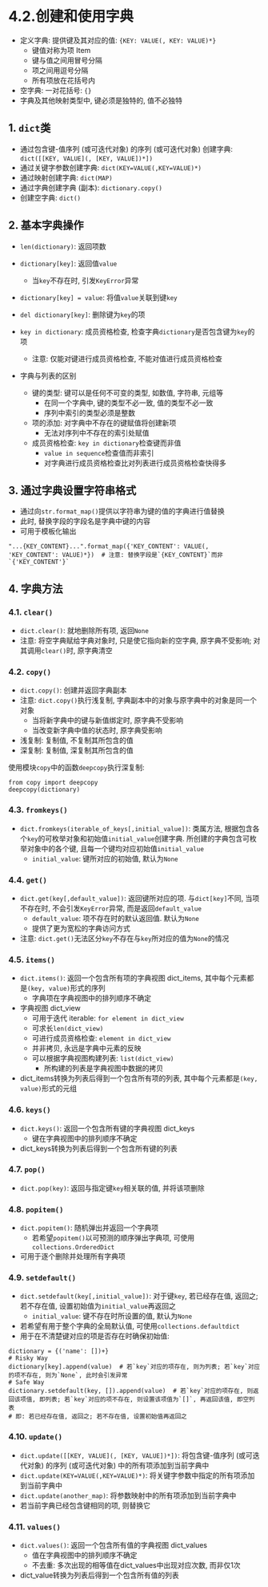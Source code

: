 # 4.2.创建和使用字典

- 定义字典: 提供键及其对应的值: `{KEY: VALUE(, KEY: VALUE)*}`
    - 键值对称为项 Item
    - 键与值之间用冒号分隔
    - 项之间用逗号分隔
    - 所有项放在花括号内
- 空字典: 一对花括号: `{}`
- 字典及其他映射类型中, 键必须是独特的, 值不必独特

## 1. `dict`类

- 通过包含键-值序列 (或可迭代对象) 的序列 (或可迭代对象) 创建字典: `dict([[KEY, VALUE](, [KEY, VALUE])*])`
- 通过关键字参数创建字典: `dict(KEY=VALUE(,KEY=VALUE)*)`
- 通过映射创建字典: `dict(MAP)`
- 通过字典创建字典 (副本): `dictionary.copy()`
- 创建空字典: `dict()`

## 2. 基本字典操作

- `len(dictionary)`: 返回项数
- `dictionary[key]`: 返回值`value`
    - 当`key`不存在时, 引发`KeyError`异常
- `dictionary[key] = value`: 将值`value`关联到键`key`
- `del dictionary[key]`: 删除键为`key`的项
- `key in dictionary`: 成员资格检查, 检查字典`dictionary`是否包含键为`key`的项
    - 注意: 仅能对键进行成员资格检查, 不能对值进行成员资格检查

- 字典与列表的区别
    - 键的类型: 键可以是任何不可变的类型, 如数值, 字符串, 元组等
        - 在同一个字典中, 键的类型不必一致, 值的类型不必一致
        - 序列中索引的类型必须是整数
    - 项的添加: 对字典中不存在的键赋值将创建新项
        - 无法对序列中不存在的索引处赋值
    - 成员资格检查: `key in dictionary`检查键而非值
        - `value in sequence`检查值而非索引
        - 对字典进行成员资格检查比对列表进行成员资格检查快得多

## 3. 通过字典设置字符串格式

- 通过向`str.format_map()`提供以字符串为键的值的字典进行值替换
- 此时, 替换字段的字段名是字典中键的内容
- 可用于模板化输出

```python3
"...{KEY_CONTENT}...".format_map({'KEY_CONTENT': VALUE(, 'KEY_CONTENT': VALUE)*})  # 注意: 替换字段是`{KEY_CONTENT}`而非`{'KEY_CONTENT'}`
```

## 4. 字典方法

### 4.1. `clear()`

- `dict.clear()`: 就地删除所有项, 返回`None`
- 注意: 将空字典赋给字典对象时, 只是使它指向新的空字典, 原字典不受影响; 对其调用`clear()`时, 原字典清空

### 4.2. `copy()`

- `dict.copy()`: 创建并返回字典副本
- 注意: `dict.copy()`执行浅复制, 字典副本中的对象与原字典中的对象是同一个对象
    - 当将新字典中的键与新值绑定时, 原字典不受影响
    - 当改变新字典中值的状态时, 原字典受影响
- 浅复制: 复制值, 不复制其所包含的值
- 深复制: 复制值, 深复制其所包含的值

使用模块`copy`中的函数`deepcopy`执行深复制:

```python3
from copy import deepcopy
deepcopy(dictionary)
```

### 4.3. `fromkeys()`

- `dict.fromkeys(iterable_of_keys[,initial_value])`: 类属方法, 根据包含各个`key`的可枚举对象和初始值`initial_value`创建字典. 所创建的字典包含可枚举对象中的各个键, 且每一个键均对应初始值`initial_value`
    - `initial_value`: 键所对应的初始值, 默认为`None`

### 4.4. `get()`

- `dict.get(key[,default_value])`: 返回键所对应的项. 与`dict[key]`不同, 当项不存在时, 不会引发`KeyError`异常, 而是返回`default_value`
    - `default_value`: 项不存在时的默认返回值. 默认为`None`
    - 提供了更为宽松的字典访问方式
- 注意: `dict.get()`无法区分`key`不存在与`key`所对应的值为`None`的情况

### 4.5. `items()`

- `dict.items()`: 返回一个包含所有项的字典视图 dict_items, 其中每个元素都是`(key, value)`形式的序列
    - 字典项在字典视图中的排列顺序不确定
- 字典视图 dict_view
    - 可用于迭代 iterable: `for element in dict_view`
    - 可求长`len(dict_view)`
    - 可进行成员资格检查: `element in dict_view`
    - 并非拷贝, 永远是字典中元素的反映
    - 可以根据字典视图构建列表: `list(dict_view)`
        - 所构建的列表是字典视图中数据的拷贝
- dict_items转换为列表后得到一个包含所有项的列表, 其中每个元素都是`(key, value)`形式的元组

### 4.6. `keys()`

- `dict.keys()`: 返回一个包含所有键的字典视图 dict_keys
    - 键在字典视图中的排列顺序不确定
- dict_keys转换为列表后得到一个包含所有键的列表

### 4.7. `pop()`

- `dict.pop(key)`: 返回与指定键`key`相关联的值, 并将该项删除

### 4.8. `popitem()`

- `dict.popitem()`: 随机弹出并返回一个字典项
    - 若希望`popitem()`以可预测的顺序弹出字典项, 可使用`collections.OrderedDict`
- 可用于逐个删除并处理所有字典项

### 4.9. `setdefault()`

- `dict.setdefault(key[,initial_value])`: 对于键`key`, 若已经存在值, 返回之; 若不存在值, 设置初始值为`initial_value`再返回之
    - `initial_value`: 键不存在时所设置的值, 默认为`None`
- 若希望有用于整个字典的全局默认值, 可使用`collections.defaultdict`
- 用于在不清楚键对应的项是否存在时确保初始值:

```python3
dictionary = {('name': [])+}
# Risky Way
dictionary[key].append(value)  # 若`key`对应的项存在, 则为列表; 若`key`对应的项不存在, 则为`None`, 此时会引发异常
# Safe Way
dictionary.setdefault(key, []).append(value)  # 若`key`对应的项存在, 则返回该项值, 即列表; 若`key`对应的项不存在, 则设置该项值为`[]`, 再返回该值, 即空列表
# 即: 若已经存在值, 返回之; 若不存在值, 设置初始值再返回之
```

### 4.10. `update()`

- `dict.update([[KEY, VALUE](, [KEY, VALUE])*])`: 将包含键-值序列 (或可迭代对象) 的序列 (或可迭代对象) 中的所有项添加到当前字典中
- `dict.update(KEY=VALUE(,KEY=VALUE)*)`: 将关键字参数中指定的所有项添加到当前字典中
- `dict.update(another_map)`: 将参数映射中的所有项添加到当前字典中
- 若当前字典已经包含键相同的项, 则替换它

### 4.11. `values()`

- `dict.values()`: 返回一个包含所有值的字典视图 dict_values
    - 值在字典视图中的排列顺序不确定
    - 不去重: 多次出现的相等值在dict_values中出现对应次数, 而非仅1次
- dict_value转换为列表后得到一个包含所有值的列表
